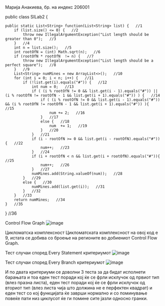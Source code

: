 Марија Анакиева, бр. на индекс 206001

public class SILab2 {

    public static List<String> function(List<String> list) {   //1
        if (list.size() <= 0) {   //2
            throw new IllegalArgumentException("List length should be greater than 0");   //3
        }   //4
        int n = list.size();   //5
        int rootOfN = (int) Math.sqrt(n);   //6
        if (rootOfN * rootOfN  != n) {   //7
            throw new IllegalArgumentException("List length should be a perfect square");   //8
        }   //9
        List<String> numMines = new ArrayList<>();   //10
        for (int i = 0; i < n; i++) {   //11
            if (!list.get(i).equals("#")) {   //12
                int num = 0;   //13
                if ( (i % rootOfN != 0 && list.get(i - 1).equals("#")) || (i % rootOfN != rootOfN - 1 && list.get(i + 1).equals("#")) ) {   //14
                    if ( (i % rootOfN != 0 && list.get(i - 1).equals("#")) && (i % rootOfN != rootOfN - 1 && list.get(i + 1).equals("#")) ){   //15
                        num += 2;   //16
                    }   //17
                    else {   //18
                        num  += 1;   //19
                    }   //20
                }   //21
                if (i - rootOfN >= 0 && list.get(i - rootOfN).equals("#")){   //22
                    num++;   //23
                }   //24
                if (i + rootOfN < n && list.get(i + rootOfN).equals("#")){   //25
                    num++;   //26
                }   //27
                numMines.add(String.valueOf(num));   //28
            }   //29
            else {   //30
                numMines.add(list.get(i));   //31
            }   //32
        }   //33
        return numMines;   //34
    }   //35
}   //36


Control Flow Graph
![image](https://user-images.githubusercontent.com/101275524/171857977-3d397e8e-9ab3-4e6e-89ee-960876f28a26.png)

Цикломатска комплексност
Цикломатската комплексност на овој код е 9, истата се добива со броење на регионите во добиениот Control Flow Graph.

Тест случаи според Every Statement критериумот
![image](https://user-images.githubusercontent.com/101275524/171858206-41c5bd66-2e04-4f53-9d8a-3211e7e5d340.png)
 
Тест случаи според Every Branch критериумот
![image](https://user-images.githubusercontent.com/101275524/171858238-7aa72259-bdd7-4da3-a31f-48f5e852073b.png)

И по двата критериуми се доволни 3 теста за да бидат исполнети барањата и тоа еден тест поради кој ќе се фрли исклучок од првиот тип (влез празна листа), еден тест поради кој ќе се фрли исклучок од вториот тип (влез листа чија што должина не е перфектен квадрат) и еден тест со кој функцијата ќе заврши нормално и со поминување повеќе пати низ циклусот ќе ги помине сите јазли односно гранки.

